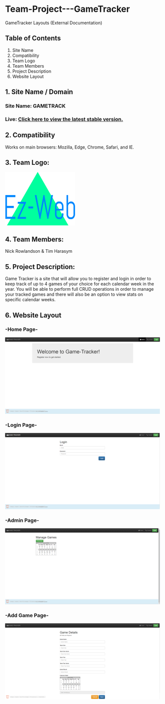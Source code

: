 # Team-Project---GameTracker
GameTracker Layouts (External Documentation)

## Table of Contents
  1. Site Name
  2. Compatibility
  3. Team Logo
  4. Team Members
  5. Project Description
  6. Website Layout


## 1. Site Name / Domain
### Site Name: GAMETRACK
### Live:  [Click here to view the latest stable version.](http://game-track.azurewebsites.net/Default.aspx)

## 2. Compatibility
Works on main browsers: Mozilla, Edge, Chrome, Safari, and IE.

## 3. Team Logo:
![alt tag](https://github.com/NickRowlandson/Team-Project---GameTracker/blob/master/layout-images/TeamLogo.png)

## 4. Team Members:
Nick Rowlandson & Tim Harasym

## 5. Project Description:
Game Tracker is a site that will allow you to register and login in order to keep track of up to 4 games of your choice for each calendar week in the year. You will be able to perform full CRUD operations in order to manage your tracked games and there will also be an option to view stats on specific calendar weeks.

## 6. Website Layout
### -Home Page-
![alt tag](https://github.com/NickRowlandson/Team-Project---GameTracker/blob/master/layout-images/HomePage.PNG)

### -Login Page-
![alt tag](https://github.com/NickRowlandson/Team-Project---GameTracker/blob/master/layout-images/LoginPage.PNG)

### -Admin Page-
![alt tag](https://github.com/NickRowlandson/Team-Project---GameTracker/blob/master/layout-images/AdminPage.PNG)

### -Add Game Page-
![alt tag](https://github.com/NickRowlandson/Team-Project---GameTracker/blob/master/layout-images/AddGame.PNG)

